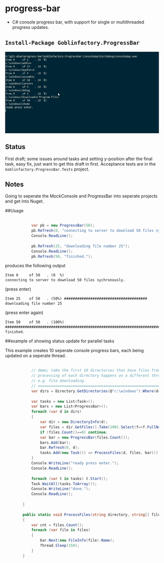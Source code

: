 # progress-bar
- C# console progress bar, with support for single or multithreaded progress updates. 

## `Install-Package Goblinfactory.ProgressBar`

![](goblinfactory.progressbar.gif)

## Status

First draft; some issues around tasks and setting y-position after the final task, easy fix, just want to get this draft in first.
Acceptance tests are in the `Goblinfactory.ProgressBar.Tests` project.

## Notes

Going to seperate the MockConsole and ProgressBar into seperate projects and get into Nuget. 

##Usage
```csharp
            
            var pb = new ProgressBar(50);
            pb.Refresh(0, "connecting to server to download 50 files sychronously.");
            Console.ReadLine();
            
            pb.Refresh(25, "downloading file number 25");
            Console.ReadLine();
            pb.Refresh(50, "finished.");
```
produces the following output
```
Item 0     of 50   . (0  %)
connecting to server to download 50 files sychronously.
```
(press enter)

```
Item 25    of 50   . (50%) ######################################
downloading file number 25
```

(press enter again)

```
Item 50    of 50   . (100%) ############################################################################
finished.
```

##example of showing status update for parallel tasks

This example creates 10 seperate console progress bars, each being updated on a seperate thread.

```csharp

            // demo; take the first 10 directories that have files from c:\windows, and then pretends to process (list) them.
            // processing of each directory happens on a different thread, to simulate multiple background tasks, 
            // e.g. file downloading.
            // ==============================================================================================================
            var dirs = Directory.GetDirectories(@"c:\windows").Where(d=> Directory.GetFiles(d).Count()>0).Take(10);

            var tasks = new List<Task>();
            var bars = new List<ProgressBar>();
            foreach (var d in dirs)
            {
                var dir = new DirectoryInfo(d);
                var files = dir.GetFiles().Take(100).Select(f=>f.FullName).ToArray();
                if (files.Count()==0) continue;
                var bar = new ProgressBar(files.Count());
                bars.Add(bar);
                bar.Refresh(0, d);
                tasks.Add(new Task(() => ProcessFiles(d, files, bar)));
            }
            Console.WriteLine("ready press enter.");
            Console.ReadLine();

            foreach (var t in tasks) t.Start();
            Task.WaitAll(tasks.ToArray());
            Console.WriteLine("done.");
            Console.ReadLine();

        }

        public static void ProcessFiles(string directory, string[] files, ProgressBar bar)
        {
            var cnt = files.Count();
            foreach (var file in files)
            {
                bar.Next(new FileInfo(file).Name);
                Thread.Sleep(150);
            }
        } 


```
